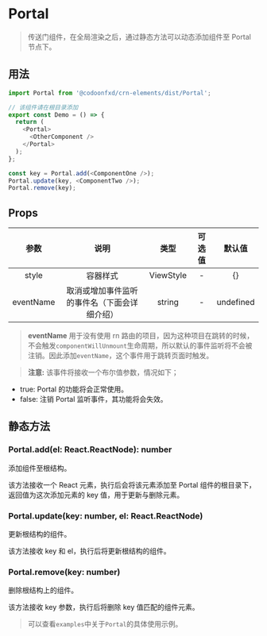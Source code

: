 # Portal

> 传送门组件，在全局渲染之后，通过静态方法可以动态添加组件至 Portal 节点下。

## 用法

```javascript
import Portal from '@codoonfxd/crn-elements/dist/Portal';

// 该组件请在根目录添加
export const Demo = () => {
  return (
    <Portal>
      <OtherComponent />
    </Portal>
  );
};

const key = Portal.add(<ComponentOne />);
Portal.update(key, <ComponentTwo />);
Portal.remove(key);
```

## Props

|   参数    |                     说明                     |   类型    | 可选值 |  默认值   |
| :-------: | :------------------------------------------: | :-------: | :----: | :-------: |
|   style   |                   容器样式                   | ViewStyle |   -    |    {}     |
| eventName | 取消或增加事件监听的事件名（下面会详细介绍） |  string   |   -    | undefined |

> **eventName** 用于没有使用 rn 路由的项目，因为这种项目在跳转的时候，不会触发`componentWillUnmount`生命周期，所以默认的事件监听将不会被注销。因此添加`eventName`，这个事件用于跳转页面时触发。

> **注意:** 该事件将接收一个布尔值参数，情况如下；

- true: Portal 的功能将会正常使用。
- false: 注销 Portal 监听事件，其功能将会失效。

## 静态方法

### Portal.add(el: React.ReactNode): number

添加组件至根结构。

该方法接收一个 React 元素，执行后会将该元素添加至 Portal 组件的根目录下，返回值为这次添加元素的 key 值，用于更新与删除元素。

### Portal.update(key: number, el: React.ReactNode)

更新根结构的组件。

该方法接收 key 和 el，执行后将更新根结构的组件。

### Portal.remove(key: number)

删除根结构上的组件。

该方法接收 key 参数，执行后将删除 key 值匹配的组件元素。

> 可以查看`examples`中关于`Portal`的具体使用示例。
